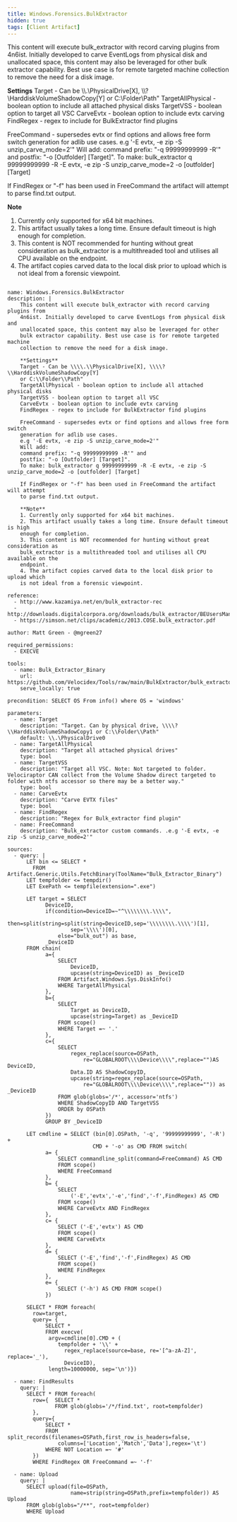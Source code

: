 ```yaml
---
title: Windows.Forensics.BulkExtractor
hidden: true
tags: [Client Artifact]
---
```


This content will execute bulk_extractor with record carving plugins from
4n6ist. Initially developed to carve EventLogs from physical disk and
unallocated space, this content may also be leveraged for other
bulk extractor capability. Best use case is for remote targeted machine
collection to remove the need for a disk image.

**Settings**
Target - Can be \\\\.\\PhysicalDrive[X], \\\\?\\HarddiskVolumeShadowCopy[Y]
or C:\\Folder\\Path"
TargetAllPhysical - boolean option to include all attached physical disks
TargetVSS - boolean option to target all VSC
CarveEvtx - boolean option to include evtx carving
FindRegex - regex to include for BulkExtractor find plugins

FreeCommand - supersedes evtx or find options and allows free form switch
generation for adlib use cases.
e.g '-E evtx, -e zip -S unzip_carve_mode=2'"
Will add:
command prefix: "-q 99999999999 -R'" and
postfix: "-o [Outfolder] [Target]".
To make: bulk_extractor q 99999999999 -R -E evtx, -e zip -S unzip_carve_mode=2 -o [outfolder] [Target]

If FindRegex or "-f" has been used in FreeCommand the artifact will attempt
to parse find.txt output.

**Note**
1. Currently only supported for x64 bit machines.
2. This artifact usually takes a long time. Ensure default timeout is high
enough for completion.
3. This content is NOT recommended for hunting without great consideration as
bulk_extractor is a multithreaded tool and utilises all CPU available on the
endpoint.
4. The artifact copies carved data to the local disk prior to upload which
is not ideal from a forensic viewpoint.


<pre><code class="language-yaml">
name: Windows.Forensics.BulkExtractor
description: |
    This content will execute bulk_extractor with record carving plugins from
    4n6ist. Initially developed to carve EventLogs from physical disk and
    unallocated space, this content may also be leveraged for other
    bulk extractor capability. Best use case is for remote targeted machine
    collection to remove the need for a disk image.

    **Settings**
    Target - Can be \\\\.\\PhysicalDrive[X], \\\\?\\HarddiskVolumeShadowCopy[Y]
    or C:\\Folder\\Path"
    TargetAllPhysical - boolean option to include all attached physical disks
    TargetVSS - boolean option to target all VSC
    CarveEvtx - boolean option to include evtx carving
    FindRegex - regex to include for BulkExtractor find plugins

    FreeCommand - supersedes evtx or find options and allows free form switch
    generation for adlib use cases.
    e.g '-E evtx, -e zip -S unzip_carve_mode=2'"
    Will add:
    command prefix: "-q 99999999999 -R'" and
    postfix: "-o [Outfolder] [Target]".
    To make: bulk_extractor q 99999999999 -R -E evtx, -e zip -S unzip_carve_mode=2 -o [outfolder] [Target]

    If FindRegex or "-f" has been used in FreeCommand the artifact will attempt
    to parse find.txt output.

    **Note**
    1. Currently only supported for x64 bit machines.
    2. This artifact usually takes a long time. Ensure default timeout is high
    enough for completion.
    3. This content is NOT recommended for hunting without great consideration as
    bulk_extractor is a multithreaded tool and utilises all CPU available on the
    endpoint.
    4. The artifact copies carved data to the local disk prior to upload which
    is not ideal from a forensic viewpoint.

reference:
  - http://www.kazamiya.net/en/bulk_extractor-rec
  - http://downloads.digitalcorpora.org/downloads/bulk_extractor/BEUsersManual.pdf
  - https://simson.net/clips/academic/2013.COSE.bulk_extractor.pdf

author: Matt Green - @mgreen27

required_permissions:
  - EXECVE

tools:
  - name: Bulk_Extractor_Binary
    url: https://github.com/Velocidex/Tools/raw/main/BulkExtractor/bulk_extractor.exe
    serve_locally: true

precondition: SELECT OS From info() where OS = 'windows'

parameters:
  - name: Target
    description: "Target. Can by physical drive, \\\\?\\HarddiskVolumeShadowCopy1 or C:\\Folder\\Path"
    default: \\.\PhysicalDrive0
  - name: TargetAllPhysical
    description: "Target all attached physical drives"
    type: bool
  - name: TargetVSS
    description: "Target all VSC. Note: Not targeted to folder. Velociraptor CAN collect from the Volume Shadow direct targeted to folder with ntfs accessor so there may be a better way."
    type: bool
  - name: CarveEvtx
    description: "Carve EVTX files"
    type: bool
  - name: FindRegex
    description: "Regex for Bulk_extractor find plugin"
  - name: FreeCommand
    description: "Bulk_extractor custom commands. .e.g '-E evtx, -e zip -S unzip_carve_mode=2'"

sources:
  - query: |
      LET bin <= SELECT *
        FROM Artifact.Generic.Utils.FetchBinary(ToolName="Bulk_Extractor_Binary")
      LET tempfolder <= tempdir()
      LET ExePath <= tempfile(extension=".exe")

      LET target = SELECT
            DeviceID,
            if(condition=DeviceID=~"^\\\\\\\\.\\\\",
                then=split(string=split(string=DeviceID,sep='\\\\\\\\.\\\\')[1],
                    sep='\\\\')[0],
                else="bulk_out") as base,
            _DeviceID
      FROM chain(
            a={
                SELECT
                    DeviceID,
                    upcase(string=DeviceID) as _DeviceID
                FROM Artifact.Windows.Sys.DiskInfo()
                WHERE TargetAllPhysical
            },
            b={
                SELECT
                    Target as DeviceID,
                    upcase(string=Target) as _DeviceID
                FROM scope()
                WHERE Target =~ '.'
            },
            c={
                SELECT
                    regex_replace(source=OSPath,
                        re="GLOBALROOT\\\\Device\\\\",replace="")AS DeviceID,
                    Data.ID AS ShadowCopyID,
                    upcase(string=regex_replace(source=OSPath,
                        re="GLOBALROOT\\\\Device\\\\",replace="")) as _DeviceID
                FROM glob(globs='/*', accessor='ntfs')
                WHERE ShadowCopyID AND TargetVSS
                ORDER by OSPath
            })
            GROUP BY _DeviceID

      LET cmdline = SELECT (bin[0].OSPath, '-q', '99999999999', '-R') +
                           CMD + '-o' as CMD FROM switch(
            a= {
                SELECT commandline_split(command=FreeCommand) AS CMD
                FROM scope()
                WHERE FreeCommand
            },
            b= {
                SELECT
                    ('-E','evtx','-e','find','-f',FindRegex) AS CMD
                FROM scope()
                WHERE CarveEvtx AND FindRegex
            },
            c= {
                SELECT ('-E','evtx') AS CMD
                FROM scope()
                WHERE CarveEvtx
            },
            d= {
                SELECT ('-E','find','-f',FindRegex) AS CMD
                FROM scope()
                WHERE FindRegex
            },
            e= {
                SELECT ('-h') AS CMD FROM scope()
            })

      SELECT * FROM foreach(
        row=target,
        query= {
            SELECT *
            FROM execve(
             argv=cmdline[0].CMD + (
                tempfolder + '\\' +
                  regex_replace(source=base, re='[^a-zA-Z]', replace='_'),
                  DeviceID),
             length=10000000, sep='\n')})

  - name: FindResults
    query: |
      SELECT * FROM foreach(
        row={  SELECT *
               FROM glob(globs='/*/find.txt', root=tempfolder)
        },
        query={
            SELECT *
            FROM split_records(filenames=OSPath,first_row_is_headers=false,
                columns=['Location','Match','Data'],regex='\t')
            WHERE NOT Location =~ '#'
        })
        WHERE FindRegex OR FreeCommand =~ '-f'

  - name: Upload
    query: |
      SELECT upload(file=OSPath,
                    name=strip(string=OSPath,prefix=tempfolder)) AS Upload
      FROM glob(globs="/**", root=tempfolder)
      WHERE Upload

</code></pre>

